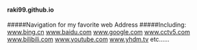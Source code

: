 #### raki99.github.io
#####Navigation for my favorite web Address
#####Including:
  www.bing.cn
  www.baidu.com
  www.google.com 
  www.cctv5.com
  www.bilibili.com
  www.youtube.com
  www.yhdm.tv
  etc......

